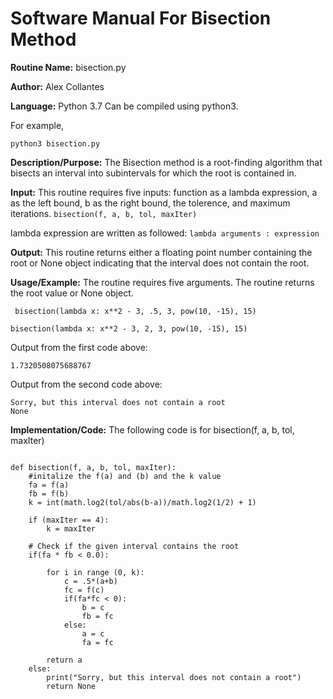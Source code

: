 # Software Manual For Bisection Method

**Routine Name:** bisection.py
 
**Author:** Alex Collantes
 
**Language:** Python 3.7 Can be compiled using python3.

For example,

`python3 bisection.py`

**Description/Purpose:** The Bisection method is a root-finding algorithm that bisects an interval into subintervals for which the root is contained in.

**Input:** This routine requires five inputs: function as a lambda expression, a as the left bound, b as the right bound, the tolerence, and maximum iterations.
`bisection(f, a, b, tol, maxIter)`

lambda expression are written as followed: ``` lambda arguments : expression ```

**Output:** This routine returns either a floating point number containing the root or None object indicating that the interval does not contain the root.

**Usage/Example:** The routine requires five arguments. The routine returns the root value or None object.

```
 bisection(lambda x: x**2 - 3, .5, 3, pow(10, -15), 15)
 ```
 ```
 bisection(lambda x: x**2 - 3, 2, 3, pow(10, -15), 15)
 ```
Output from the first code above:

`1.7320508075688767`

Output from the second code above:
```
Sorry, but this interval does not contain a root
None
```
**Implementation/Code:** The following code is for bisection(f, a, b, tol, maxIter)

```python3

def bisection(f, a, b, tol, maxIter):
    #initalize the f(a) and (b) and the k value
    fa = f(a)
    fb = f(b)
    k = int(math.log2(tol/abs(b-a))/math.log2(1/2) + 1)
    
    if (maxIter == 4):
        k = maxIter
    
    # Check if the given interval contains the root
    if(fa * fb < 0.0):

        for i in range (0, k):
            c = .5*(a+b)
            fc = f(c)
            if(fa*fc < 0):
                b = c
                fb = fc
            else:
                a = c
                fa = fc
        
        return a
    else:
        print("Sorry, but this interval does not contain a root")
        return None 

```
